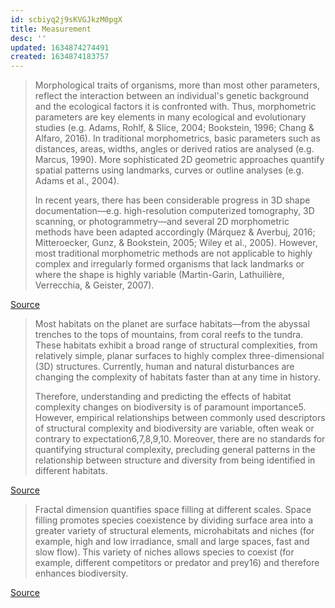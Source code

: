 ```yaml
---
id: scbiyq2j9sKVGJkzM0pgX
title: Measurement
desc: ''
updated: 1634874274491
created: 1634874183757
---
```



>Morphological traits of organisms, more than most other parameters, reflect the interaction between an individual's genetic background and the ecological factors it is confronted with. Thus, morphometric parameters are key elements in many ecological and evolutionary studies (e.g. Adams, Rohlf, & Slice, 2004; Bookstein, 1996; Chang & Alfaro, 2016). In traditional morphometrics, basic parameters such as distances, areas, widths, angles or derived ratios are analysed (e.g. Marcus, 1990). More sophisticated 2D geometric approaches quantify spatial patterns using landmarks, curves or outline analyses (e.g. Adams et al., 2004).
>
>In recent years, there has been considerable progress in 3D shape documentation—e.g. high-resolution computerized tomography, 3D scanning, or photogrammetry—and several 2D morphometric methods have been adapted accordingly (Márquez & Averbuj, 2016; Mitteroecker, Gunz, & Bookstein, 2005; Wiley et al., 2005). However, most traditional morphometric methods are not applicable to highly complex and irregularly formed organisms that lack landmarks or where the shape is highly variable (Martin-Garin, Lathuilière, Verrecchia, & Geister, 2007).

[Source](https://besjournals.onlinelibrary.wiley.com/doi/10.1111/2041-210X.12829)


>Most habitats on the planet are surface habitats—from the abyssal trenches to the tops of mountains, from coral reefs to the tundra. These habitats exhibit a broad range of structural complexities, from relatively simple, planar surfaces to highly complex three-dimensional (3D) structures. Currently, human and natural disturbances are changing the complexity of habitats faster than at any time in history.
>
>Therefore, understanding and predicting the effects of habitat complexity changes on biodiversity is of paramount importance5. However, empirical relationships between commonly used descriptors of structural complexity and biodiversity are variable, often weak or contrary to expectation6,7,8,9,10. Moreover, there are no standards for quantifying structural complexity, precluding general patterns in the relationship between structure and diversity from being identified in different habitats. 

[Source](https://www.nature.com/articles/s41559-020-1281-8)


>Fractal dimension quantifies space filling at different scales. Space filling promotes species coexistence by dividing surface area into a greater variety of structural elements, microhabitats and niches (for example, high and low irradiance, small and large spaces, fast and slow flow). This variety of niches allows species to coexist (for example, different competitors or predator and prey16) and therefore enhances biodiversity.

[Source](https://www.nature.com/articles/s41559-020-1281-8)


